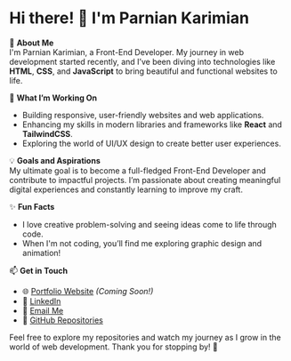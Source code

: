 # Hi there! 👋 I'm Parnian Karimian

🌟 **About Me**  
I'm Parnian Karimian, a Front-End Developer. My journey in web development started recently, and I’ve been diving into technologies like **HTML**, **CSS**, and **JavaScript** to bring beautiful and functional websites to life.

🚀 **What I’m Working On**  
- Building responsive, user-friendly websites and web applications.
- Enhancing my skills in modern libraries and frameworks like **React** and **TailwindCSS**.
- Exploring the world of UI/UX design to create better user experiences.

💡 **Goals and Aspirations**  
My ultimate goal is to become a full-fledged Front-End Developer and contribute to impactful projects. I’m passionate about creating meaningful digital experiences and constantly learning to improve my craft.

✨ **Fun Facts**  
- I love creative problem-solving and seeing ideas come to life through code.
- When I'm not coding, you’ll find me exploring graphic design and animation!

📫 **Get in Touch**  
- 🌐 [Portfolio Website](#) _(Coming Soon!)_
- 🔗 [LinkedIn](https://www.linkedin.com/in/parnian-karimian-a73855285?utm_source=share&utm_campaign=share_via&utm_content=profile&utm_medium=ios_app) 
- 📩 [Email Me](mailto:parniankarimian2005@gmail.com)
- 🌟 [GitHub Repositories](https://github.com/parniankarimian)

Feel free to explore my repositories and watch my journey as I grow in the world of web development. Thank you for stopping by! 🙌

